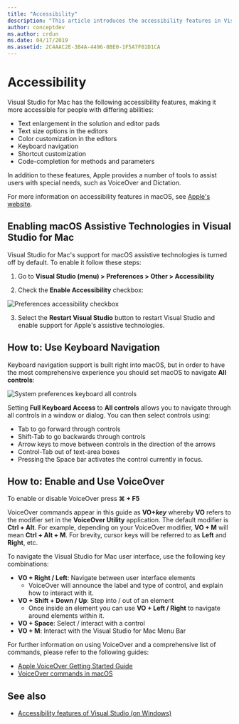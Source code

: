 ```yaml
---
title: "Accessibility"
description: "This article introduces the accessibility features in Visual Studio for Mac and how they can be enabled."
author: conceptdev
ms.author: crdun
ms.date: 04/17/2019
ms.assetid: 2C4AAC2E-3B4A-4496-8BE0-1F5A7F81D1CA
---
```


# Accessibility

Visual Studio for Mac has the following accessibility features, making it more accessible for people with differing abilities:

- Text enlargement in the solution and editor pads
- Text size options in the editors
- Color customization in the editors
- Keyboard navigation
- Shortcut customization
- Code-completion for methods and parameters

In addition to these features, Apple provides a number of tools to assist users with special needs, such as VoiceOver and Dictation.

For more information on accessibility features in macOS, see [Apple's website](https://www.apple.com/accessibility/mac/).

## Enabling macOS Assistive Technologies in Visual Studio for Mac

Visual Studio for Mac's support for macOS assistive technologies is turned off by default. To enable it follow these steps:

1. Go to **Visual Studio (menu) > Preferences > Other > Accessibility**

2. Check the **Enable Accessibility** checkbox:

![Preferences accessibility checkbox](media/accessibility-preferences.png)

3. Select the **Restart Visual Studio** button to restart Visual Studio and enable support for Apple's assistive technologies.

## How to: Use Keyboard Navigation

Keyboard navigation support is built right into macOS, but in order to have the most comprehensive experience you should set macOS to navigate **All controls**:

![System preferences keyboard all controls](media/accessibility-preferences-keyboard.png)

Setting **Full Keyboard Access** to **All controls** allows you to navigate through all controls in a window or dialog. You can then select controls using:

- Tab to go forward through controls
- Shift-Tab to go backwards through controls
- Arrow keys to move between controls in the direction of the arrows
- Control-Tab out of text-area boxes
- Pressing the Space bar activates the control currently in focus.

## How to: Enable and Use VoiceOver

To enable or disable VoiceOver press **&#8984; + F5**

VoiceOver commands appear in this guide as **VO+*key*** whereby **VO** refers to the modifier set in the **VoiceOver Utility** application. The default modifier is **Ctrl + Alt**. For example, depending on your VoiceOver modifier, **VO + M** will mean **Ctrl + Alt + M**. For brevity, cursor keys will be referred to as **Left** and **Right**, etc.

To navigate the Visual Studio for Mac user interface, use the following key combinations:

- **VO + Right / Left**: Navigate between user interface elements
    - VoiceOver will announce the label and type of control, and explain how to interact with it.
- **VO + Shift + Down / Up**: Step into / out of an element
    - Once inside an element you can use **VO + Left / Right** to navigate around elements within it.
- **VO + Space**: Select / interact with a control
- **VO + M**: Interact with the Visual Studio for Mac Menu Bar

For further information on using VoiceOver and a comprehensive list of commands, please refer to the following guides:

- [Apple VoiceOver Getting Started Guide](https://support.apple.com/en-us/guide/voiceover-guide/welcome/web)
- [VoiceOver commands in macOS](http://lab.dotjay.com/notes/voiceover-commands/)

## See also

- [Accessibility features of Visual Studio (on Windows)](/visualstudio/ide/reference/accessibility-features-of-visual-studio)